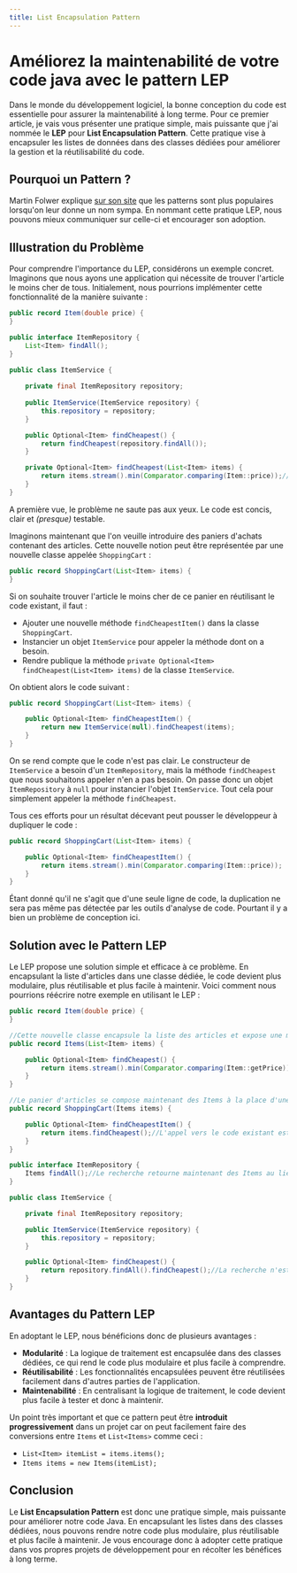 ```yaml
---
title: List Encapsulation Pattern
---
```

# Améliorez la maintenabilité de votre code java avec le pattern LEP
Dans le monde du développement logiciel, la bonne conception du code est essentielle pour assurer la maintenabilité à long terme. Pour ce premier article, je vais vous présenter une pratique simple, mais puissante que j'ai nommée le **LEP** pour **List Encapsulation Pattern**. Cette pratique vise à encapsuler les listes de données dans des classes dédiées pour améliorer la gestion et la réutilisabilité du code.

## Pourquoi un Pattern ?
Martin Folwer explique
[sur son site](https://www.martinfowler.com/bliki/POJO.html)
que les patterns sont plus populaires lorsqu'on leur donne un nom sympa. En nommant cette pratique LEP, nous pouvons mieux communiquer sur celle-ci et encourager son adoption.

## Illustration du Problème
Pour comprendre l'importance du LEP, considérons un exemple concret. Imaginons que nous ayons une application qui nécessite de trouver l'article le moins cher de tous. Initialement, nous pourrions implémenter cette fonctionnalité de la manière suivante :
```java
public record Item(double price) {
}

public interface ItemRepository {
    List<Item> findAll();
}

public class ItemService {
    
    private final ItemRepository repository;
    
    public ItemService(ItemService repository) {
        this.repository = repository;
    }

    public Optional<Item> findCheapest() {
        return findCheapest(repository.findAll());
    }

    private Optional<Item> findCheapest(List<Item> items) {
        return items.stream().min(Comparator.comparing(Item::price));//Ici on recherche l'article le moins cher de la liste
    }
}
```

A première vue, le problème ne saute pas aux yeux. Le code est concis, clair et *(presque)* testable.

Imaginons maintenant que l'on veuille introduire des paniers d'achats contenant des articles. Cette nouvelle notion peut être représentée par une nouvelle classe appelée `ShoppingCart` :
```java
public record ShoppingCart(List<Item> items) {
}
```

Si on souhaite trouver l'article le moins cher de ce panier en réutilisant le code existant, il faut :
* Ajouter une nouvelle méthode `findCheapestItem()` dans la classe `ShoppingCart`.
* Instancier un objet `ItemService` pour appeler la méthode dont on a besoin.
* Rendre publique la méthode `private Optional<Item> findCheapest(List<Item> items)` de la classe `ItemService`.

On obtient alors le code suivant :
```java
public record ShoppingCart(List<Item> items) {

    public Optional<Item> findCheapestItem() {
        return new ItemService(null).findCheapest(items);
    }
}
```

On se rend compte que le code n'est pas clair. Le constructeur de `ItemService` a besoin d'un `ItemRepository`, mais la méthode `findCheapest` que nous souhaitons appeler n'en a pas besoin. On passe donc un objet `ItemRepository` à `null` pour instancier l'objet `ItemService`. Tout cela pour simplement appeler la méthode `findCheapest`.

Tous ces efforts pour un résultat décevant peut pousser le développeur à dupliquer le code :
```java
public record ShoppingCart(List<Item> items) {

    public Optional<Item> findCheapestItem() {
        return items.stream().min(Comparator.comparing(Item::price));
    }
}
```

Étant donné qu'il ne s'agit que d'une seule ligne de code, la duplication ne sera pas même pas détectée par les outils d'analyse de code. Pourtant il y a bien un problème de conception ici.

## Solution avec le Pattern LEP

Le LEP propose une solution simple et efficace à ce problème. En encapsulant la liste d'articles dans une classe dédiée, le code devient plus modulaire, plus réutilisable et plus facile à maintenir. Voici comment nous pourrions réécrire notre exemple en utilisant le LEP :
```java
public record Item(double price) {
}

//Cette nouvelle classe encapsule la liste des articles et expose une méthode de recherche de l'article le moins cher
public record Items(List<Item> items) {

    public Optional<Item> findCheapest() {
        return items.stream().min(Comparator.comparing(Item::getPrice));
    }
}

//Le panier d'articles se compose maintenant des Items à la place d'une List<Item>
public record ShoppingCart(Items items) {

    public Optional<Item> findCheapestItem() {
        return items.findCheapest();//L'appel vers le code existant est plus naturel
    }
}

public interface ItemRepository {
    Items findAll();//Le recherche retourne maintenant des Items au lieu d'une List<Item>
}

public class ItemService {

    private final ItemRepository repository;

    public ItemService(ItemService repository) {
        this.repository = repository;
    }

    public Optional<Item> findCheapest() {
        return repository.findAll().findCheapest();//La recherche n'est plus implémentée dans ce service
    }
}
```

## Avantages du Pattern LEP

En adoptant le LEP, nous bénéficions donc de plusieurs avantages :

* **Modularité** : La logique de traitement est encapsulée dans des classes dédiées, ce qui rend le code plus modulaire et plus facile à comprendre.
* **Réutilisabilité** : Les fonctionnalités encapsulées peuvent être réutilisées facilement dans d'autres parties de l'application.
* **Maintenabilité** : En centralisant la logique de traitement, le code devient plus facile à tester et donc à maintenir.

Un point très important et que ce pattern peut être **introduit progressivement** dans un projet car on peut facilement faire des conversions entre `Items` et `List<Items>` comme ceci :
* `List<Item> itemList = items.items();`
* `Items items = new Items(itemList);`

## Conclusion
Le **List Encapsulation Pattern** est donc une pratique simple, mais puissante pour améliorer notre code Java. En encapsulant les listes dans des classes dédiées, nous pouvons rendre notre code plus modulaire, plus réutilisable et plus facile à maintenir. Je vous encourage donc à adopter cette pratique dans vos propres projets de développement pour en récolter les bénéfices à long terme.
